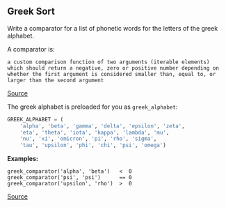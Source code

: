 ## Greek Sort

Write a comparator for a list of phonetic words for the letters of the greek alphabet.

A comparator is:

`a custom comparison function of two arguments (iterable elements) which should return a negative, zero or positive number depending on whether the first argument is considered smaller than, equal to, or larger than the second argument`

[Source](https://docs.python.org/2/library/functions.html#sorted)

The greek alphabet is preloaded for you as `greek_alphabet`:

```python
GREEK_ALPHABET = (
    'alpha', 'beta', 'gamma', 'delta', 'epsilon', 'zeta', 
    'eta', 'theta', 'iota', 'kappa', 'lambda', 'mu', 
    'nu', 'xi', 'omicron', 'pi', 'rho', 'sigma',
    'tau', 'upsilon', 'phi', 'chi', 'psi', 'omega')
```
    
**Examples:**

```text
greek_comparator('alpha', 'beta')   <  0
greek_comparator('psi', 'psi')      == 0
greek_comparator('upsilon', 'rho')  >  0
```

[Source](https://www.codewars.com/kata/56bc1acf66a2abc891000561/train/python)
